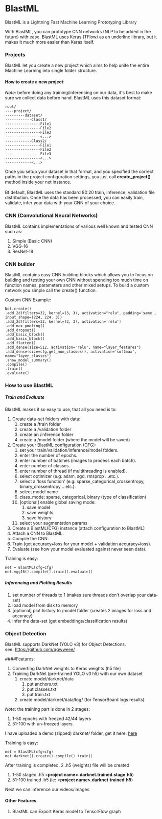 # BlastML
BlastML is a Lightning Fast Machine Learning Prototyping Library

With BlastML, you can prototype CNN networks (NLP to be added in the future) with ease.
BlastML uses Keras (TFlow) as an underline library, but it makes it much more easier than Keras itself.

### Projects
BlastML let you create a new project which aims to help unite 
the entire Machine Learning into single folder structure.

#### How to create a new project:
_Note_: before doing any training/inferencing on our data, it's best to make sure 
we collect data before hand. BlastML uses this dataset format:
```
root/
----project/
---------dataset/
------------Class1/
----------------File1
----------------File2
----------------File3
----------------<...>
------------Class2/
----------------File1
----------------File2
----------------File3
----------------<...>
------------<...>
```
Once you setup your dataset in that format, and you specified the 
correct paths in the project configuration settings, you just call 
<strong>create_project()</strong> method inside your net instance.<br/><br/>
Bt default, BlastML uses the standard 80:20 train, inference, validation file distribution.
Once the data has been processed, you can easily train, validate, infer your data with your 
CNN of your choice.

### CNN (Convolutional Neural Networks) 
BlastML contains implementations of various well known and tested CNN such as:
1. Simple (Basic CNN)
2. VGG-16
3. ResNet-18

### CNN builder
BlastML contains easy CNN building blocks which allows you to focus on building and testing your own CNN 
without spending too much time on function names, parameters and other mixed setups.
To build a custom network you simple call the create() function.

Custom CNN Example:
```
Net.create()
.add_2d(filters=32, kernel=(3, 3), activation="relu", padding='same', input_shape=(224, 224, 3))
.add_2d(filters=32, kernel=(3, 3), activation='relu')
.add_max_pooling()
.add_dropout()
.add_basic_block()
.add_basic_block()
.add_flatten()
.add_dense(size=512, activation='relu', name="layer_features")
.add_dense(size=cfg.get_num_classes(), activation='softmax', name="layer_classes")
.show_model_summary()
.compile()
.train()
.evaluate()
```
	
### How to use BlastML

##### Train and Evaluate
BlastML makes it so easy to use, that all you need is to:
1. Create data-set folders with data: 
    1. create a /train folder
    2. create a /validation folder
    3. create an /inference folder
    4. create a /model folder (where the model will be saved)
2. Create your BlastML configuration (CFG):
    1. set your train/validation/inference/model folders.
    2. enter the number of epochs.
    3. enter number of batches (images to process each batch).
    4. enter number of classes.
    5. enter number of thread (if multithreading is enabled).
    6. select optimizer (e.g: adam, sgd, rmsprop ...etc.).
    7. select a 'loss function' (e.g: sparse_categorical_crossentropy, binary_crossentropy ...etc.).
    8. select model name
    9. class_mode: sparse, categorical, binary (type of classification)
    10. [optional] enable global saving mode:
        1. save model
        2. save weights
        3. save history
    11. select your augmentation params
3. Create a BlastML(CFG) instance (attach configuration to BlastML)
4. Attach a CNN to BlastML.
5. Compile the CNN.
6. Train (get accuracy+loss for your model + validation accuracy+loss).
7. Evaluate (see how your model evaluated against never seen data).

Training is easy:
```
net = BlastML(cfg=cfg)
net.vgg16().compile().train().evaluate()
```

##### Inferencing and Plotting Results
1. set number of threads to 1 (makes sure threads don't overlap your data-set)
2. load model from disk to memory
3. [optional] plot history to /model folder (creates 2 images for loss and accuracy)
4. infer the data-set (get embeddings/classification results)


### Object Detection
BlastML supports DarkNet (YOLO v3) for Object Detections.<br/>
see: https://github.com/qqwweee/

####Features:
1. Converting DarkNet weights to Keras weights (h5 file)
2. Training DarkNet (pre-trained YOLO v3 h5) with our own dataset
    1. create model/darknet/data
        1. put anchors.txt
        1. put classes.txt
        1. put train.txt
    2. create model/darknet/data/log/ (for TensorBoard logs results)

_Note_: the training part is done in 2 stages:
1. 1-50 epochs with freezed 42/44 layers
2. 51-100 with un-freezed layers.

I have uploaded a demo (zipped) darknet/ folder, get it here:
[here](https://www.dropbox.com/s/a9l2nxsubq601wg/darknet.zip?dl=1)

Training is easy:
```
net = BlastML(cfg=cfg)
net.darknet().create().compile().train()
```

After training is completed, 2 .h5 (weights) file will be created
 1. 1-50 staged .h5 <**project name>.darknet.trained.stage.h5**)
 2. 51-100 trained .h5 (ie: <**project name>.darknet.trained.h5**) 

Next we can inference our videos/images.

#### Other Features
1. BlastML can Export Keras model to TensorFlow graph